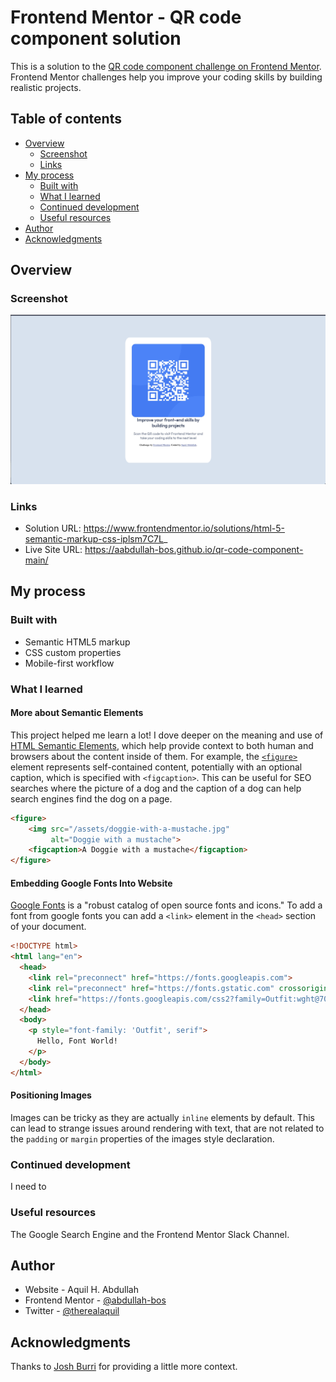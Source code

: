 # Frontend Mentor - QR code component solution

This is a solution to the [QR code component challenge on Frontend Mentor](https://www.frontendmentor.io/challenges/qr-code-component-iux_sIO_H). Frontend Mentor challenges help you improve your coding skills by building realistic projects. 

## Table of contents

- [Overview](#overview)
  - [Screenshot](#screenshot)
  - [Links](#links)
- [My process](#my-process)
  - [Built with](#built-with)
  - [What I learned](#what-i-learned)
  - [Continued development](#continued-development)
  - [Useful resources](#useful-resources)
- [Author](#author)
- [Acknowledgments](#acknowledgments)

## Overview

### Screenshot

![Desktop View](./screenshot.jpg)

### Links

- Solution URL: https://www.frontendmentor.io/solutions/html-5-semantic-markup-css-iplsm7C7L_
- Live Site URL: https://aabdullah-bos.github.io/qr-code-component-main/

## My process

### Built with

- Semantic HTML5 markup
- CSS custom properties
- Mobile-first workflow

### What I learned

#### More about Semantic Elements
This project helped me learn a lot! I dove deeper on the meaning and use of [HTML Semantic Elements](https://developer.mozilla.org/en-US/docs/Glossary/Semantics#semantics_in_html), which help provide context to both human and browsers about the content inside of them. For example, the [`<figure>`](https://developer.mozilla.org/en-US/docs/Web/HTML/Element/figure) element represents self-contained content, potentially with an optional caption, which is specified with `<figcaption>`. This can be useful for SEO searches where the picture of a dog and the caption of a dog can help search engines find the dog on a page.

```HTML
<figure>
    <img src="/assets/doggie-with-a-mustache.jpg"
         alt="Doggie with a mustache">
    <figcaption>A Doggie with a mustache</figcaption>
</figure>
```

#### Embedding Google Fonts Into Website
[Google Fonts](https://fonts.google.com/about) is a "robust catalog of open source fonts and icons." To add a font from google fonts you can add a `<link>` element in the `<head>` section of your document.

```HTML
<!DOCTYPE html>
<html lang="en">
  <head>
    <link rel="preconnect" href="https://fonts.googleapis.com">
    <link rel="preconnect" href="https://fonts.gstatic.com" crossorigin>
    <link href="https://fonts.googleapis.com/css2?family=Outfit:wght@700&display=swap" rel="stylesheet">
  </head>
  <body>
    <p style="font-family: 'Outfit', serif">
      Hello, Font World!
    </p>
  </body>
</html>
```

#### Positioning Images
Images can be tricky as they are actually `inline` elements by default. This can lead to strange issues around rendering with text, that are not related to the `padding` or `margin` properties of the images style declaration.

### Continued development

I need to 

### Useful resources

The Google Search Engine and the Frontend Mentor Slack Channel.

## Author

- Website - Aquil H. Abdullah
- Frontend Mentor - [@abdullah-bos](https://www.frontendmentor.io/profile/aabdullah-bos)
- Twitter - [@therealaquil](https://www.twitter.com/therealaquil)

## Acknowledgments

Thanks to [Josh Burri](https://www.frontendmentor.io/profile/burrijw) for providing a little more context.
